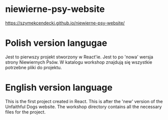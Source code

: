 # niewierne-psy-website

https://szymekcendecki.github.io/niewierne-psy-website/

# Polish version langugae
Jest to pierwszy projekt stworzony w React'ie. Jest to po 'nowa' wersja strony Niewiernych Psów. W katalogu workshop znajdują się wszystkie potrzebne pliki do projektu.

# English version language
This is the first project created in React. This is after the 'new' version of the Unfaithful Dogs website. The workshop directory contains all the necessary files for the project.

